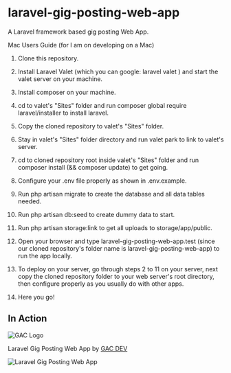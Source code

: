 # laravel-gig-posting-web-app

A Laravel framework based gig posting Web App.

Mac Users Guide (for I am on developing on a Mac)

1. Clone this repository.

2. Install Laravel Valet (which you can google: laravel valet ) and start the valet server on your machine.

3. Install composer on your machine.

4. cd to valet's "Sites" folder and run composer global require laravel/installer to install laravel.

5. Copy the cloned repository to valet's "Sites" folder.

6. Stay in valet's "Sites" folder directory and run valet park to link to valet's server.

7. cd to cloned repository root inside valet's "Sites" folder and run composer install (&& composer update) to get going.

8. Configure your .env file properly as shown in .env.example.

9. Run php artisan migrate to create the database and all data tables needed.

10. Run php artisan db:seed to create dummy data to start.

11. Run php artisan storage:link to get all uploads to storage/app/public.

12. Open your browser and type laravel-gig-posting-web-app.test (since our cloned repository's folder name is laravel-gig-posting-web-app) to run the app locally.

13. To deploy on your server, go through steps 2 to 11 on your server, next copy the cloned repository folder to your web server's root directory, then configure properly as you usually do with other apps.

14. Here you go!

## In Action

![GAC Logo](https://geniusandcourage.com/favicon.ico)

Laravel Gig Posting Web App by [GAC DEV](https://geniusandcourage.com)

![Laravel Gig Posting Web App](https://hlwsdtech.com:8081/images/laravel-job-board.png)
